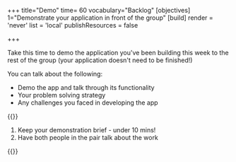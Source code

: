 +++
title="Demo"
time= 60
vocabulary="Backlog"
[objectives]
    1="Demonstrate your application in front of the group"
[build]
  render = 'never'
  list = 'local'
  publishResources = false

+++

Take this time to demo the application you've been building this week to the rest of the group (your application doesn't need to be finished!)

You can talk about the following:

- Demo the app and talk through its functionality
- Your problem solving strategy
- Any challenges you faced in developing the app

{{<note type="tip" title="Tips">}}

1. Keep your demonstration brief - under 10 mins!
2. Have both people in the pair talk about the work

{{</note>}}
